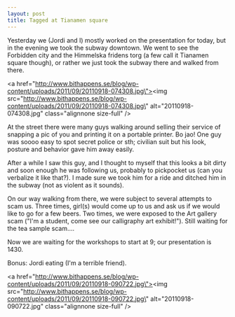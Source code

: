 ```yaml
---
layout: post
title: Tagged at Tianamen square
---
```


Yesterday we (Jordi and I) mostly worked on the presentation for today, but in the evening we took the subway downtown. We went to see the Forbidden city and the Himmelska fridens torg (a few call it Tianamen square though), or rather we just took the subway there and walked from there.



<a href=\"http://www.bithappens.se/blog/wp-content/uploads/2011/09/20110918-074308.jpg\"><img src=\"http://www.bithappens.se/blog/wp-content/uploads/2011/09/20110918-074308.jpg\" alt=\"20110918-074308.jpg\" class=\"alignnone size-full\" /></a>

At the street there were many guys walking around selling their service of snapping a pic of you and printing it on a portable printer. Bo jao! One guy was soooo easy to spot secret police or sth; civilian suit but his look, posture and behavior gave him away easily. 

After a while I saw this guy, and I thought to myself that this looks a bit dirty and soon enough he was following us, probably to pickpocket us (can you verbalize it like that?). I made sure we took him for a ride and ditched him in the subway (not as violent as it sounds).

On our way walking from there, we were subject to several attempts to scam us. Three times, girl(s) would come up to us and ask us if we would like to go for a few beers. Two times, we were exposed to the Art gallery scam (\"I\'m a student, come see our calligraphy art exhibit!\"). Still waiting for the tea sample scam....

Now we are waiting for the workshops to start at 9; our presentation is 1430.

Bonus: Jordi eating (I\'m a terrible friend).
 

<a href=\"http://www.bithappens.se/blog/wp-content/uploads/2011/09/20110918-090722.jpg\"><img src=\"http://www.bithappens.se/blog/wp-content/uploads/2011/09/20110918-090722.jpg\" alt=\"20110918-090722.jpg\" class=\"alignnone size-full\" /></a>